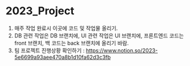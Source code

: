 # 2023_Project
1. 매주 작업 완료시 이곳에 코드 및 작업물 올리기.
2. DB 관련 작업은 DB 브랜치에, UI 관련 작업은 UI 브랜치에, 프론트엔드 코드는 front 브랜치, 백 코드는 back 브랜치에 올리기 바람.
3. 팀 프로젝트 진행상황 확인하기 : https://www.notion.so/2023-5e6699a93aee470a8b1d10fa62d3c3fb
